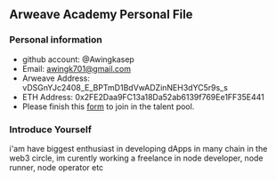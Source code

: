 ## Arweave Academy Personal File

### Personal information

- github account: @Awingkasep
- Email: awingk701@gmail.com
- Arweave Address: vDSGnYJc2408_E_BPTmD1BdVwADZinNEH3dYC5r9s_s
- ETH Address: 0x2FE2Daa9FC13a18Da52ab6139f769Ee1FF35E441
- Please finish this [form](https://docs.google.com/forms/d/e/1FAIpQLSfWA5fIIcBgmRppm3jNz5vmf9Mai_QMVil-2pO4r7YKn_Zhtw/viewform?usp=sf_link) to join in the talent pool.

### Introduce Yourself
 i'am have biggest enthusiast in developing dApps in many chain in the web3 circle, im curently working a freelance in node developer, node runner, node operator etc
